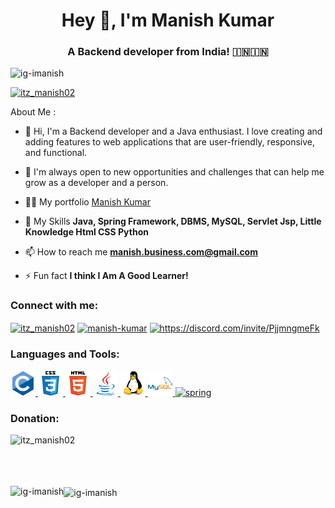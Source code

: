 <h1 align="center">Hey 👋, I'm Manish Kumar</h1>
<h3 align="center">A Backend developer from India! 🇮🇳🇮🇳</h3>
<p align="left"> <img src="https://komarev.com/ghpvc/?username=ig-imanish&label=Profile%20views&color=0e75b6&style=flat" alt="ig-imanish" /> </p>


<p align="centre"> <a href="https://twitter.com/itz_manish02" target="blank"><img src="https://img.shields.io/twitter/follow/itz_manish02?logo=twitter&style=for-the-badge" alt="itz_manish02" /></a> </p>

About Me :
- 🌱 Hi, I'm a Backend developer and a Java enthusiast. I love creating and adding features to web applications that are user-friendly, responsive, and functional.

- 👯 I'm always open to new opportunities and challenges that can help me grow as a developer and a person.

- 👨‍💻 My portfolio [Manish Kumar](https://imanish.netlify.app/)

- 💬 My Skills **Java, Spring Framework, DBMS, MySQL, Servlet Jsp, Little Knowledge Html CSS Python**

- 📫 How to reach me **manish.business.com@gmail.com**

- ⚡ Fun fact **I think I Am A Good Learner!**

<h3 align="left">Connect with me:</h3>
<p align="left">
<a href="https://twitter.com/itz_manish02" target="blank"><img align="center" src="https://raw.githubusercontent.com/rahuldkjain/github-profile-readme-generator/master/src/images/icons/Social/twitter.svg" alt="itz_manish02" height="30" width="40" /></a>
<a href="https://stackoverflow.com/users/23154199/manish-kumar" target="blank"><img align="center" src="https://raw.githubusercontent.com/rahuldkjain/github-profile-readme-generator/master/src/images/icons/Social/stack-overflow.svg" alt="manish-kumar" height="30" width="40" /></a>
<a href="https://discord.gg/https://discord.com/invite/PjjmngmeFk" target="blank"><img align="center" src="https://raw.githubusercontent.com/rahuldkjain/github-profile-readme-generator/master/src/images/icons/Social/discord.svg" alt="https://discord.com/invite/PjjmngmeFk" height="30" width="40" /></a>
</p>

<h3 align="left">Languages and Tools:</h3>
<p align="left"> <a href="https://www.cprogramming.com/" target="_blank" rel="noreferrer"> <img src="https://raw.githubusercontent.com/devicons/devicon/master/icons/c/c-original.svg" alt="c" width="40" height="40"/> </a> <a href="https://www.w3schools.com/css/" target="_blank" rel="noreferrer"> <img src="https://raw.githubusercontent.com/devicons/devicon/master/icons/css3/css3-original-wordmark.svg" alt="css3" width="40" height="40"/> </a> <a href="https://www.w3.org/html/" target="_blank" rel="noreferrer"> <img src="https://raw.githubusercontent.com/devicons/devicon/master/icons/html5/html5-original-wordmark.svg" alt="html5" width="40" height="40"/> </a> <a href="https://www.java.com" target="_blank" rel="noreferrer"> <img src="https://raw.githubusercontent.com/devicons/devicon/master/icons/java/java-original.svg" alt="java" width="40" height="40"/> </a> <a href="https://www.linux.org/" target="_blank" rel="noreferrer"> <img src="https://raw.githubusercontent.com/devicons/devicon/master/icons/linux/linux-original.svg" alt="linux" width="40" height="40"/> </a> <a href="https://www.mysql.com/" target="_blank" rel="noreferrer"> <img src="https://raw.githubusercontent.com/devicons/devicon/master/icons/mysql/mysql-original-wordmark.svg" alt="mysql" width="40" height="40"/> </a> <a href="https://spring.io/" target="_blank" rel="noreferrer"> <img src="https://www.vectorlogo.zone/logos/springio/springio-icon.svg" alt="spring" width="40" height="40"/> </a> </p>

<h3 align="left">Donation:</h3>
<p><a href="https://www.buymeacoffee.com/itz_manish02"> <img align="left" src="https://cdn.buymeacoffee.com/buttons/v2/default-yellow.png" height="50" width="210" alt="itz_manish02" /></a></p><br><br><br><br>


<p><img align="left" src="https://github-readme-stats.vercel.app/api/top-langs?username=ig-imanish&show_icons=true&locale=en&layout=compact" alt="ig-imanish" /></p>

<p><img align="center" src="https://github-readme-stats.vercel.app/api?username=ig-imanish&show_icons=true&locale=en" alt="ig-imanish" /></p>

